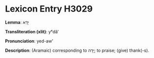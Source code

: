 # Lexicon Entry H3029

**Lemma**: יְדָא

**Transliteration (xlit)**: yᵉdâʼ

**Pronunciation**: yed-aw'

**Description**:
(Aramaic) corresponding to יָדָה; to praise; (give) thank(-s).

